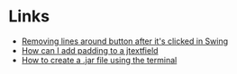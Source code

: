 # Links
- [Removing lines around button after it's clicked in Swing](https://stackoverflow.com/questions/16132777/removing-lines-around-button-after-its-clicked-in-swing)
- [How can I add padding to a jtextfield](https://stackoverflow.com/questions/8792651/how-can-i-add-padding-to-a-jtextfield)
- [How to create a .jar file using the terminal](https://stackoverflow.com/questions/10125639/how-to-create-a-jar-file-using-the-terminal)